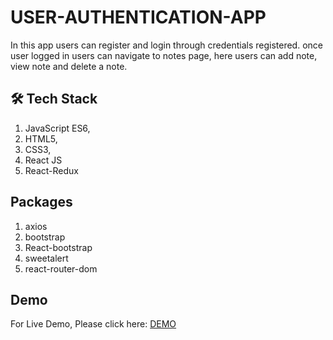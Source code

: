 # USER-AUTHENTICATION-APP

In this app users can register and login through credentials registered. once user logged in users can navigate to notes page, here users can add note, view note and delete a note.

## 🛠️ Tech Stack

1. JavaScript ES6, 
2. HTML5,
3. CSS3,
4. React JS
5. React-Redux

## Packages

1. axios
2. bootstrap
3. React-bootstrap
4. sweetalert
5. react-router-dom

## Demo

For Live Demo, Please click here: <a href="https://user-auth-lohit.netlify.app/" target="_blank">DEMO</a>